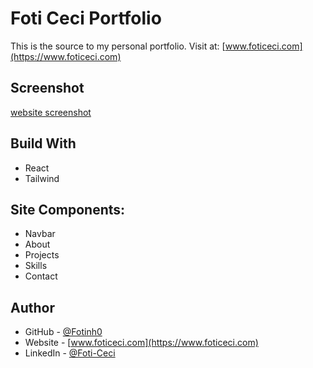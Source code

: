 # Foti Ceci Portfolio

This is the source to my personal portfolio.
Visit at: [www.foticeci.com](https://www.foticeci.com) 


## Screenshot 
[website screenshot]()
## Build With
- React 
- Tailwind

## Site Components:
- Navbar
- About
- Projects
- Skills
- Contact

## Author

- GitHub - [@Fotinh0](https://github.com/fotinh0)
- Website - [www.foticeci.com](https://www.foticeci.com) 
- LinkedIn - [@Foti-Ceci](https://www.linkedin.com/in/foti-ceci/)
